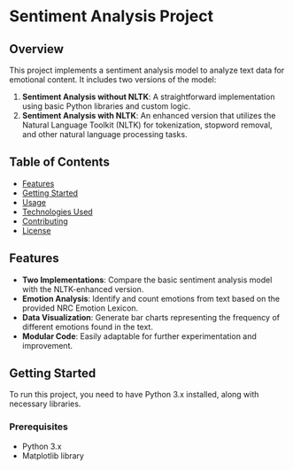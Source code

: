 # Sentiment Analysis Project

## Overview

This project implements a sentiment analysis model to analyze text data for emotional content. It includes two versions of the model:

1. **Sentiment Analysis without NLTK**: A straightforward implementation using basic Python libraries and custom logic.
2. **Sentiment Analysis with NLTK**: An enhanced version that utilizes the Natural Language Toolkit (NLTK) for tokenization, stopword removal, and other natural language processing tasks.

## Table of Contents

- [Features](#features)
- [Getting Started](#getting-started)
- [Usage](#usage)
- [Technologies Used](#technologies-used)
- [Contributing](#contributing)
- [License](#license)

## Features

- **Two Implementations**: Compare the basic sentiment analysis model with the NLTK-enhanced version.
- **Emotion Analysis**: Identify and count emotions from text based on the provided NRC Emotion Lexicon.
- **Data Visualization**: Generate bar charts representing the frequency of different emotions found in the text.
- **Modular Code**: Easily adaptable for further experimentation and improvement.

## Getting Started

To run this project, you need to have Python 3.x installed, along with necessary libraries.

### Prerequisites

- Python 3.x
- Matplotlib library

